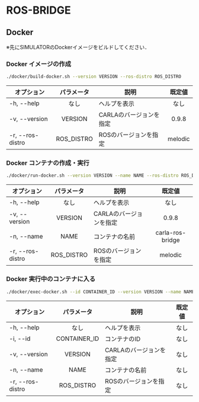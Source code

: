 # ROS-BRIDGE

## Docker

※先にSIMULATORのDockerイメージをビルドしてください．

### Docker イメージの作成
```bash
./docker/build-docker.sh --version VERSION --ros-distro ROS_DISTRO
```
|オプション      |パラメータ |説明                   |既定値 |
|----------------|:---------:|-----------------------|:-----:|
|-h, --help      |なし       |ヘルプを表示           |なし   |
|-v, --version   |VERSION    |CARLAのバージョンを指定|0.9.8  |
|-r, --ros-distro|ROS_DISTRO |ROSのバージョンを指定  |melodic|

### Docker コンテナの作成・実行
```bash
./docker/run-docker.sh --version VERSION --name NAME --ros-distro ROS_DISTRO
```
|オプション      |パラメータ |説明                   |既定値          |
|----------------|:---------:|-----------------------|:--------------:|
|-h, --help      |なし       |ヘルプを表示           |なし            |
|-v, --version   |VERSION    |CARLAのバージョンを指定|0.9.8           |
|-n, --name      |NAME       |コンテナの名前         |carla-ros-bridge|
|-r, --ros-distro|ROS_DISTRO |ROSのバージョンを指定  |melodic         |

### Docker 実行中のコンテナに入る
```bash
./docker/exec-docker.sh --id CONTAINER_ID --version VERSION --name NAME --ros-distro ROS_DISTRO
```
|オプション      |パラメータ  |説明                   |既定値|
|----------------|:----------:|-----------------------|:----:|
|-h, --help      |なし        |ヘルプを表示           |なし  |
|-i, --id        |CONTAINER_ID|コンテナのID           |なし  |
|-v, --version   |VERSION     |CARLAのバージョンを指定|なし  |
|-n, --name      |NAME        |コンテナの名前         |なし  |
|-r, --ros-distro|ROS_DISTRO  |ROSのバージョンを指定  |なし  |
